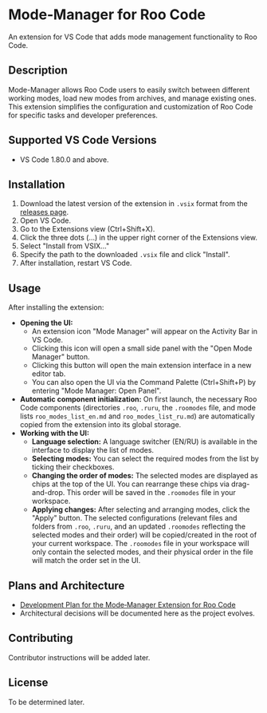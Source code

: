 # Mode‑Manager for Roo Code

An extension for VS Code that adds mode management functionality to Roo Code.

## Description

Mode-Manager allows Roo Code users to easily switch between different working modes, load new modes from archives, and manage existing ones. This extension simplifies the configuration and customization of Roo Code for specific tasks and developer preferences.

## Supported VS Code Versions

*   VS Code 1.80.0 and above.

## Installation

1.  Download the latest version of the extension in `.vsix` format from the [releases page](https://github.com/OleynikAleksandr/Mode-Manager-Extension-ru/releases/tag/v0.3.5-ru).
2.  Open VS Code.
3.  Go to the Extensions view (Ctrl+Shift+X).
4.  Click the three dots (...) in the upper right corner of the Extensions view.
5.  Select "Install from VSIX..."
6.  Specify the path to the downloaded `.vsix` file and click "Install".
7.  After installation, restart VS Code.

## Usage

After installing the extension:

*   **Opening the UI:**
    *   An extension icon "Mode Manager" will appear on the Activity Bar in VS Code.
    *   Clicking this icon will open a small side panel with the "Open Mode Manager" button.
    *   Clicking this button will open the main extension interface in a new editor tab.
    *   You can also open the UI via the Command Palette (Ctrl+Shift+P) by entering "Mode Manager: Open Panel".
*   **Automatic component initialization:** On first launch, the necessary Roo Code components (directories `.roo`, `.ruru`, the `.roomodes` file, and mode lists `roo_modes_list_en.md` and `roo_modes_list_ru.md`) are automatically copied from the extension into its global storage.
*   **Working with the UI:**
    *   **Language selection:** A language switcher (EN/RU) is available in the interface to display the list of modes.
    *   **Selecting modes:** You can select the required modes from the list by ticking their checkboxes.
    *   **Changing the order of modes:** The selected modes are displayed as chips at the top of the UI. You can rearrange these chips via drag-and-drop. This order will be saved in the `.roomodes` file in your workspace.
    *   **Applying changes:** After selecting and arranging modes, click the "Apply" button. The selected configurations (relevant files and folders from `.roo`, `.ruru`, and an updated `.roomodes` reflecting the selected modes and their order) will be copied/created in the root of your current workspace. The `.roomodes` file in your workspace will only contain the selected modes, and their physical order in the file will match the order set in the UI.

## Plans and Architecture

*   [Development Plan for the Mode‑Manager Extension for Roo Code](d:/004_ROO/Arhive/План%20разработки%20расширения%20Mode‑Manager%20для%20Roo%20Code.md)
*   Architectural decisions will be documented here as the project evolves.

## Contributing

Contributor instructions will be added later.

## License

To be determined later.
